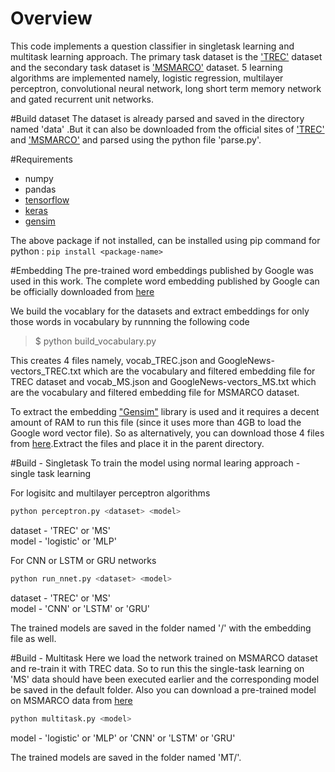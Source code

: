 # Overview
This code implements a question classifier in singletask learning and multitask learning approach. The primary task dataset is the ['TREC'](http://cogcomp.cs.illinois.edu/Data/QA/QC/) dataset and the secondary task dataset is ['MSMARCO'](http://www.msmarco.org/) dataset. 5 learning algorithms are implemented namely, logistic regression, multilayer perceptron, convolutional neural network, long short term memory network and gated recurrent unit networks.  

#Build dataset
The dataset is already parsed and saved in the directory named 'data' .But it can also be downloaded from the official sites of ['TREC'](http://cogcomp.cs.illinois.edu/Data/QA/QC/) and ['MSMARCO'](http://www.msmarco.org/)
and parsed using the python file 'parse.py'.

#Requirements
- numpy
- pandas
- [tensorflow](https://www.tensorflow.org/)
- [keras](https://keras.io/)
- [gensim](https://radimrehurek.com/gensim/)

The above package if not installed, can be installed using pip command for python : `pip install <package-name>`

#Embedding
The pre-trained word embeddings published by Google was used in this work. The complete word embedding published by Google can be officially downloaded from [here](https://drive.google.com/file/d/0B7XkCwpI5KDYNlNUTTlSS21pQmM/edit?usp=sharing)

We build the vocablary for the datasets and extract embeddings for only those words in vocabulary by runnning the following code 

>$ python build_vocabulary.py

This creates 4 files namely, vocab_TREC.json and GoogleNews-vectors_TREC.txt which are the vocabulary and filtered embedding file for TREC dataset and  vocab_MS.json and GoogleNews-vectors_MS.txt which are the vocabulary and filtered embedding file for MSMARCO dataset.

To extract the embedding ["Gensim"](https://radimrehurek.com/gensim/) library is used and it requires a decent amount of RAM to run this file (since it uses more than 4GB to load the Google word vector file). So as alternatively, you can download those 4 files from [here](https://drive.google.com/open?id=0B11zdsTNhzfGcW9wdnNLRGUwNmc).Extract the files and place it in the parent directory.

#Build - Singletask
To train the model using normal learing approach - single task learning 

For logisitc and multilayer perceptron algorithms
```sh
python perceptron.py <dataset> <model> 
```
dataset - 'TREC' or 'MS'  
model - 'logistic' or 'MLP'  

For CNN or LSTM or GRU networks
```sh
python run_nnet.py <dataset> <model> 
```
dataset - 'TREC' or 'MS'  
model - 'CNN' or 'LSTM' or 'GRU'  

The trained models are saved in the folder named '<dataset>/<model>' with the embedding file as well. 

#Build - Multitask
Here we load the network trained on MSMARCO dataset and re-train it with TREC data. So to run this the single-task learning on 'MS' data should have been executed earlier and the corresponding model be saved in the default folder. Also you can download a pre-trained model on MSMARCO data from [here]()

```sh
python multitask.py <model> 
```
model - 'logistic' or 'MLP' or 'CNN' or 'LSTM' or 'GRU'

The trained models are saved in the folder named 'MT/<model>'.

